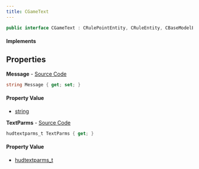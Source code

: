 ```yaml
---
title: CGameText
---
```


```csharp
public interface CGameText : CRulePointEntity, CRuleEntity, CBaseModelEntity, CBaseEntity, CEntityInstance, ISchemaClass<CEntityInstance>, ISchemaClass<CBaseEntity>, ISchemaClass<CBaseModelEntity>, ISchemaClass<CRuleEntity>, ISchemaClass<CRulePointEntity>, ISchemaClass<CGameText>, ISchemaField, ISchemaClass, INativeHandle
```

#### Implements

## Properties

**Message** - [Source Code](https://github.com/swiftly-solution/swiftlys2/blob/main/managed/src/SwiftlyS2.Generated/Schemas/Interfaces/CGameText.cs#L16)

```csharp
string Message { get; set; }
```

#### Property Value

- [string](https://learn.microsoft.com/dotnet/api/system.string)

**TextParms** - [Source Code](https://github.com/swiftly-solution/swiftlys2/blob/main/managed/src/SwiftlyS2.Generated/Schemas/Interfaces/CGameText.cs#L18)

```csharp
hudtextparms_t TextParms { get; }
```

#### Property Value

- [hudtextparms_t](/docs/api/shared/schemadefinitions/hudtextparms_t)

